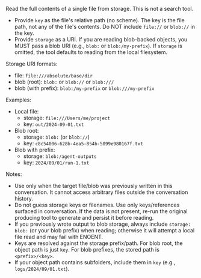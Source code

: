 Read the full contents of a single file from storage. This is not a search tool.

- Provide `key` as the file's relative path (no scheme). The key is the file path, not any of the file's contents. Do NOT include `file://` or `blob://` in the key.
- Provide `storage` as a URI. If you are reading blob-backed objects, you MUST pass a blob URI (e.g., `blob:` or `blob:/my-prefix`). If `storage` is omitted, the tool defaults to reading from the local filesystem.

Storage URI formats:
- file: `file:///absolute/base/dir`
- blob (root): `blob:` or `blob://` or `blob:///`
- blob (with prefix): `blob:/my-prefix` or `blob:///my-prefix`

Examples:
- Local file:
  - storage: `file:///Users/me/project`
  - key: `out/2024-09-01.txt`
- Blob root:
  - storage: `blob:` (or `blob://`)
  - key: `c8c54006-628b-4ea5-854b-5099e980167f.txt`
- Blob with prefix:
  - storage: `blob:/agent-outputs`
  - key: `2024/09/01/run-1.txt`

Notes:
- Use only when the target file/blob was previously written in this conversation. It cannot access arbitrary files outside the conversation history.
- Do not guess storage keys or filenames. Use only keys/references surfaced in conversation. If the data is not present, re-run the original producing tool to generate and persist it before reading.
- If you previously wrote output to blob storage, always include `storage: blob:` (or your blob prefix) when reading; otherwise it will attempt a local file read and may fail with ENOENT.
- Keys are resolved against the storage prefix/path. For blob root, the object path is just `key`. For blob prefixes, the stored path is `<prefix>/<key>`.
- If your object path contains subfolders, include them in `key` (e.g., `logs/2024/09/01.txt`).


